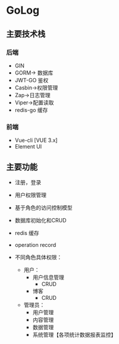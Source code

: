 # GoLog

## 主要技术栈

### 后端

* GIN
* GORM-> 数据库
* JWT-GO 鉴权
* Casbin->权限管理
* Zap->日志管理
* Viper->配置读取
* redis-go 缓存

### 前端

* Vue-cli [VUE 3.x]
* Element UI

## 主要功能

* 注册，登录

* 用户权限管理

* 基于角色的访问控制模型

* 数据库初始化和CRUD

* redis 缓存

* operation record

* 不同角色具体权限：

  * 用户：
    * 用户信息管理
      * CRUD
    * 博客
      * CRUD
  * 管理员：
    * 用户管理
    * 内容管理
    * 数据管理
    * 系统管理【各项统计数据报表监控】

  

  

  